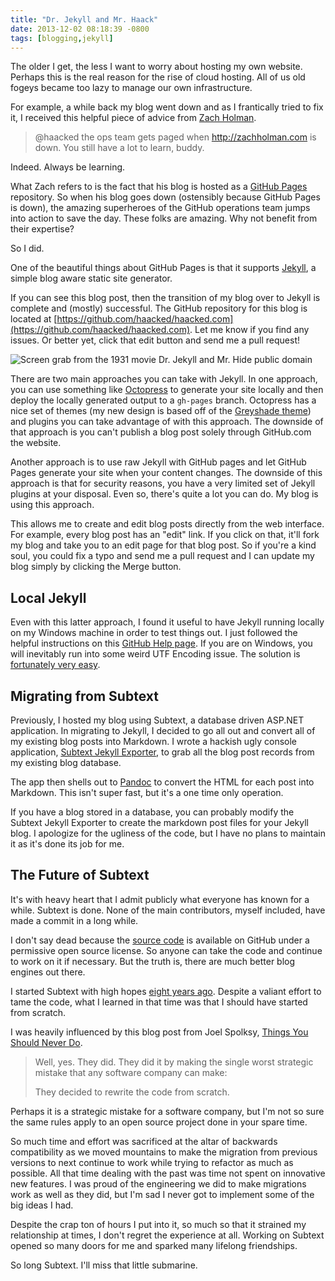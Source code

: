 ```yaml
---
title: "Dr. Jekyll and Mr. Haack"
date: 2013-12-02 08:18:39 -0800
tags: [blogging,jekyll]
---
```


The older I get, the less I want to worry about hosting my own website. Perhaps this is the real reason for the rise of cloud hosting. All of us old fogeys became too lazy to manage our own infrastructure.

For example, a while back my blog went down and as I frantically tried to fix it, I received this helpful piece of advice from [Zach Holman](http://zachholman.com/).

> @haacked the ops team gets paged when http://zachholman.com  is down. You still have a lot to learn, buddy.

Indeed. Always be learning.

What Zach refers to is the fact that his blog is hosted as a [GitHub Pages](http://pages.github.com/) repository. So when his blog goes down (ostensibly because GitHub Pages is down), the amazing superheroes of the GitHub operations team jumps into action to save the day. These folks are amazing. Why not benefit from their expertise?

So I did.

One of the beautiful things about GitHub Pages is that it supports [Jekyll](http://jekyllrb.com/), a simple blog aware static site generator.

If you can see this blog post, then the transition of my blog over to Jekyll is complete and (mostly) successful. The GitHub repository for this blog is located at [https://github.com/haacked/haacked.com](https://github.com/haacked/haacked.com). Let me know if you find any issues. Or better yet, click that edit button and send me a pull request!

![Screen grab from the 1931 movie Dr. Jekyll and Mr. Hide public domain](https://f.cloud.github.com/assets/19977/1656110/a3f8b280-5b6d-11e3-818d-c06ab05bd613.jpg)

There are two main approaches you can take with Jekyll. In one approach, you can use something like [Octopress](http://octopress.org/) to generate your site locally and then deploy the locally generated output to a `gh-pages` branch. Octopress has a nice set of themes (my new design is based off of the [Greyshade theme](https://github.com/shashankmehta/greyshade)) and plugins you can take advantage of with this approach. The downside of that approach is you can't publish a blog post solely through GitHub.com the website.

Another approach is to use raw Jekyll with GitHub pages and let GitHub Pages generate your site when your content changes. The downside of this approach is that for security reasons, you have a very limited set of Jekyll plugins at your disposal. Even so, there's quite a lot you can do. My blog is using this approach.

This allows me to create and edit blog posts directly from the web interface. For example, every blog post has an "edit" link. If you click on that, it'll fork my blog and take you to an edit page for that blog post. So if you're a kind soul, you could fix a typo and send me a pull request and I can update my blog simply by clicking the Merge button.

## Local Jekyll

Even with this latter approach, I found it useful to have Jekyll running locally on my Windows machine in order to test things out. I just followed the helpful instructions on this [GitHub Help page](https://help.github.com/articles/using-jekyll-with-pages). If you are on Windows, you will inevitably run into some weird UTF Encoding issue. The solution is [fortunately very easy](http://joseoncode.com/2011/11/27/solving-utf-problem-with-jekyll-on-windows/).

## Migrating from Subtext

Previously, I hosted my blog using Subtext, a database driven ASP.NET application. In migrating to Jekyll, I decided to go all out and convert all of my existing blog posts into Markdown. I wrote a hackish ugly console application, [Subtext Jekyll Exporter](https://github.com/Haacked/subtext-jekyll-exporter), to grab all the blog post records from my existing blog database.

The app then shells out to [Pandoc](http://johnmacfarlane.net/pandoc/) to convert the HTML for each post into Markdown. This isn't super fast, but it's a one time only operation.

If you have a blog stored in a database, you can probably modify the Subtext Jekyll Exporter to create the markdown post files for your Jekyll blog. I apologize for the ugliness of the code, but I have no plans to maintain it as it's done its job for me.

## The Future of Subtext

It's with heavy heart that I admit publicly what everyone has known for a while. Subtext is done. None of the main contributors, myself included, have made a commit in a long while.

I don't say dead because the [source code](https://github.com/haacked/subtext) is available on GitHub under a permissive open source license. So anyone can take the code and continue to work on it if necessary. But the truth is, there are much better blog engines out there.

I started Subtext with high hopes [eight years ago](https://haacked.com/archive/2005/05/04/announcing-subtext.aspx). Despite a valiant effort to tame the code, what I learned in that time was that I should have started from scratch.

I was heavily influenced by this blog post from Joel Spolksy, [Things You Should Never Do](http://www.joelonsoftware.com/articles/fog0000000069.html).

> Well, yes. They did. They did it by making the single worst strategic mistake that any software company can make:
>
> They decided to rewrite the code from scratch.

Perhaps it is a strategic mistake for a software company, but I'm not so sure the same rules apply to an open source project done in your spare time.

So much time and effort was sacrificed at the altar of backwards compatibility as we moved mountains to make the migration from previous versions to next continue to work while trying to refactor as much as possible. All that time dealing with the past was time not spent on innovative new features. I was proud of the engineering we did to make migrations work as well as they did, but I'm sad I never got to implement some of the big ideas I had.

Despite the crap ton of hours I put into it, so much so that it strained my relationship at times, I don't regret the experience at all. Working on Subtext opened so many doors for me and sparked many lifelong friendships.

So long Subtext. I'll miss that little submarine.
